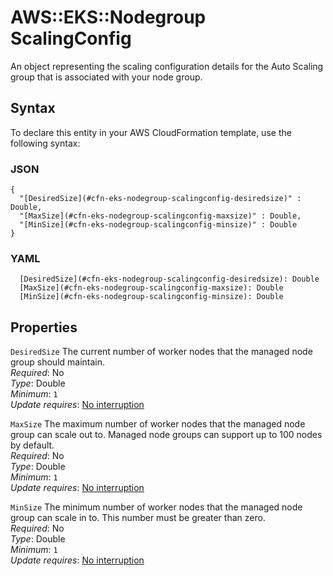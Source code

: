 # AWS::EKS::Nodegroup ScalingConfig<a name="aws-properties-eks-nodegroup-scalingconfig"></a>

An object representing the scaling configuration details for the Auto Scaling group that is associated with your node group\.

## Syntax<a name="aws-properties-eks-nodegroup-scalingconfig-syntax"></a>

To declare this entity in your AWS CloudFormation template, use the following syntax:

### JSON<a name="aws-properties-eks-nodegroup-scalingconfig-syntax.json"></a>

```
{
  "[DesiredSize](#cfn-eks-nodegroup-scalingconfig-desiredsize)" : Double,
  "[MaxSize](#cfn-eks-nodegroup-scalingconfig-maxsize)" : Double,
  "[MinSize](#cfn-eks-nodegroup-scalingconfig-minsize)" : Double
}
```

### YAML<a name="aws-properties-eks-nodegroup-scalingconfig-syntax.yaml"></a>

```
  [DesiredSize](#cfn-eks-nodegroup-scalingconfig-desiredsize): Double
  [MaxSize](#cfn-eks-nodegroup-scalingconfig-maxsize): Double
  [MinSize](#cfn-eks-nodegroup-scalingconfig-minsize): Double
```

## Properties<a name="aws-properties-eks-nodegroup-scalingconfig-properties"></a>

`DesiredSize`  <a name="cfn-eks-nodegroup-scalingconfig-desiredsize"></a>
The current number of worker nodes that the managed node group should maintain\.  
*Required*: No  
*Type*: Double  
*Minimum*: `1`  
*Update requires*: [No interruption](https://docs.aws.amazon.com/AWSCloudFormation/latest/UserGuide/using-cfn-updating-stacks-update-behaviors.html#update-no-interrupt)

`MaxSize`  <a name="cfn-eks-nodegroup-scalingconfig-maxsize"></a>
The maximum number of worker nodes that the managed node group can scale out to\. Managed node groups can support up to 100 nodes by default\.  
*Required*: No  
*Type*: Double  
*Minimum*: `1`  
*Update requires*: [No interruption](https://docs.aws.amazon.com/AWSCloudFormation/latest/UserGuide/using-cfn-updating-stacks-update-behaviors.html#update-no-interrupt)

`MinSize`  <a name="cfn-eks-nodegroup-scalingconfig-minsize"></a>
The minimum number of worker nodes that the managed node group can scale in to\. This number must be greater than zero\.  
*Required*: No  
*Type*: Double  
*Minimum*: `1`  
*Update requires*: [No interruption](https://docs.aws.amazon.com/AWSCloudFormation/latest/UserGuide/using-cfn-updating-stacks-update-behaviors.html#update-no-interrupt)